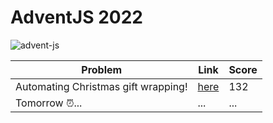 # AdventJS 2022

![advent-js](https://user-images.githubusercontent.com/94259578/205131298-f8a55888-6bd6-4445-af8d-4dbb7af3236b.png)

| Problem                             | Link                                                                               | Score |
| ----------------------------------- | ---------------------------------------------------------------------------------- | ----- |
| Automating Christmas gift wrapping! | [here](https://github.com/PChaparro/adventjs-2022/blob/main/challenge-01/index.js) | 132   |
| Tomorrow ⏰...                      | ...                                                                                | ...   |
